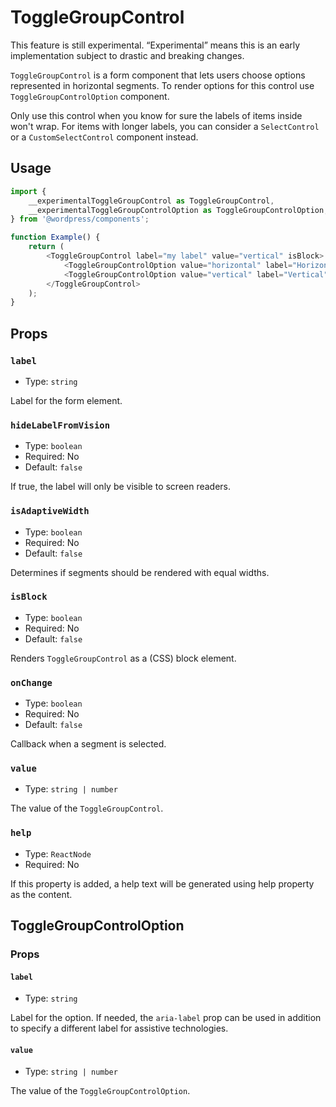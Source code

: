 # ToggleGroupControl

<div class="callout callout-alert">
This feature is still experimental. “Experimental” means this is an early implementation subject to drastic and breaking changes.
</div>

`ToggleGroupControl` is a form component that lets users choose options represented in horizontal segments. To render options for this control use `ToggleGroupControlOption` component.

Only use this control when you know for sure the labels of items inside won't wrap. For items with longer labels, you can consider a `SelectControl` or a `CustomSelectControl` component instead.

## Usage

```js
import {
	__experimentalToggleGroupControl as ToggleGroupControl,
	__experimentalToggleGroupControlOption as ToggleGroupControlOption,
} from '@wordpress/components';

function Example() {
	return (
		<ToggleGroupControl label="my label" value="vertical" isBlock>
			<ToggleGroupControlOption value="horizontal" label="Horizontal" />
			<ToggleGroupControlOption value="vertical" label="Vertical" />
		</ToggleGroupControl>
	);
}
```

## Props

### `label`

-   Type: `string`

Label for the form element.

### `hideLabelFromVision`

-   Type: `boolean`
-   Required: No
-   Default: `false`

If true, the label will only be visible to screen readers.

### `isAdaptiveWidth`

-   Type: `boolean`
-   Required: No
-   Default: `false`

Determines if segments should be rendered with equal widths.

### `isBlock`

-   Type: `boolean`
-   Required: No
-   Default: `false`

Renders `ToggleGroupControl` as a (CSS) block element.

### `onChange`

-   Type: `boolean`
-   Required: No
-   Default: `false`

Callback when a segment is selected.

### `value`

-   Type: `string | number`

The value of the `ToggleGroupControl`.

### `help`

-   Type: `ReactNode`
-   Required: No

If this property is added, a help text will be generated using help property as the content.

## ToggleGroupControlOption

### Props

#### `label`

-   Type: `string`

Label for the option. If needed, the `aria-label` prop can be used in addition to specify a different label for assistive technologies.

#### `value`

-   Type: `string | number`

The value of the `ToggleGroupControlOption`.
